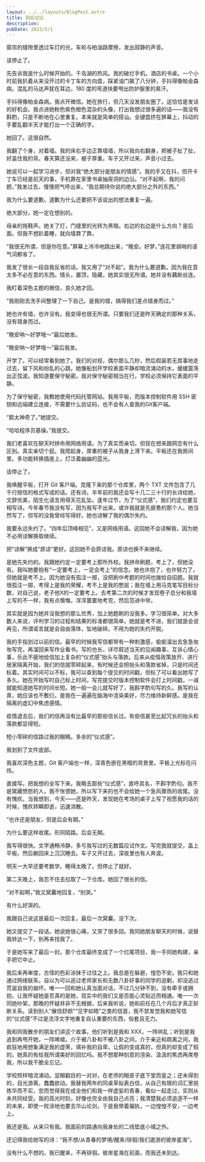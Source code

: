 ```yaml
---
layout: ../../layouts/BlogPost.astro
title: 别后记记
description:
pubDate: 2023/5/1
---
```


窗帘的缝隙里透过车灯的光，车轮与柏油路摩擦，发出寂静的声音。

该停止了。


先告诉我是什么时候开始的。千岛湖的热风。我的破烂手机。酒店的书桌。一个小时前我扒着从来没开过的卡丁车的方向盘，踩紧油门飙了八分钟，手抖得像帕金森病。混乱的马达声犹在耳边，180 度的弯道快要甩出防护服里的臭汗。

手抖得像帕金森病。我点开微信。她在旅行，但几天没发朋友圈了。这恰恰是发话的好机会。我点进她粉色紫色橙色混杂的头像，打出我想过很多遍的话——我没有斟酌，只是不断地在心里重复。本来就是简单的搭讪。全键盘挤在屏幕上，抖动的手要乱戳半天才能打出一个正确的字。

她回了。这很自然。


我翻了个身，对着墙。我的床右手边正靠墙墙，所以我向右翻身，把被子扯了扯，好盖住我的背。春天算还没来，被子厚重。车子又开过来，声音小过去。

她说可以一起学习进步，但对我“绝大部分是朋友的情感”。我的手又在抖，但开卡丁车已经是前天的事，手机靠在家里书桌抽屉洞的边沿。“对不起啊，我的问题，”我发过去，慢慢把气呼出来，“我总期待你说的绝大部分之外的东西。”

我为什么要道歉。道歉为什么还要把不该说出的想法重复一遍。

绝大部分。她一定在想别的。


母亲的拖鞋声。她关了灯，门缝里的光转为黑暗。右边的右边是什么方向？是后面。但我不想趴着睡，就向墙靠了靠。

“我很无所谓，但是你在意。”屏幕上冷冷地跳出来，“晚安。好梦。”连花里胡哨的语气词都省了。

我发了很长一段自我反省的话。我又用了“对不起”。我为什么要道歉。因为我在意太多不必在意的东西。情头，置顶，隐藏，她其实很无所谓。她并没有藕断丝连。

我盯着深色主题的微信，良久她才回。

“我刚刚去洗手间整理了一下自己。是我的错，搞得我们差点错身而过。”

她也许有错，也许没有。我变得也很无所谓。只要我们还是昨天确定的那种关系，没有错身而过。

“晚安呐～好梦哦～”最后她发。

“晚安呐～好梦哦～”最后我发。


开学了。可以经常看到她了。我们的对视，偶尔那么几秒，然后假装若无其事地走过去，留下风和纷乱的心跳。她像船划开学校表面平静却暗流涌动的水，缓缓震荡出正弦波。我知道要保守秘密。我对保守秘密相当在行。学校必须保持它表面的平静。

为了保守秘密，我教她使用代码托管网站。我用平板，而版本控制软件用 SSH 密钥和远端建立连接，不需要什么验证码，也不会有人查我的Git客户端。

“鹅太神奇了。”她提交。

“哈哈程序员基操。”我提交。

我们老喜欢在聊天时拼命用网络用语。为了真实而亲切。但现在想来跟网恋有什么区别。真实亲切个屁。我爬起身，厚重的被子从我身上滑下来。平板还在我房间里。多功能转换插座上，灯泛着幽幽的蓝光。

该停止了。


我唤醒平板，打开 Git 客户端。克隆下来的那个仓库里，两个 TXT 文件包含了几千行按信的格式写成的话。还有诗。半年前的我还会写十几二三十行的长诗给她，文辞优美，陌生化语言用得天花乱坠。逢年过节，为了“仪式感”，我们约定也要互相写诗。今年春节我没有写，因为我写不出来。或许我就是先疲惫的那个人。她当然写了，但写的没我曾经写得好。她也谅解了我的偶尔失约。

我要永远失约了。“四年后顶峰相见”，又是网络用语。这回她不会谅解我，因为她不必用谅解换取继续。

把“谅解”换成“原谅”更好。这回她不会原谅我。原谅也换不来继续。


是她先失约的。我跟她约定一定要考上那所外校。我拼命刷题，考上了，但她没有。我叫她要抱有“一定要考上，一定会考上”的信念。她也许抱了，也许努力了，但她就是考不上。因为她没有孤注一掷，没把刷中考题的时间也拨给自招题。我就很孤注一掷，考得上是我的荣耀，考不上是我的憋屈；我在墙上用马克笔写目标分数，对自己说，老子他X的一定要考上。去考第二次的时候才发现卷子总分和我墙上写的不一样，我有点懊悔，浑浑噩噩地考完，然后范进中举。

其实就是因为她并没我想的那么优秀，加上她题刷的没我多。学习很简单。对大多数人来说，评判学习的过程和结果的标准都很简单。她就是考不进，我们就是会说再见，所谓诺言就是会自由落体，坠地破碎。不用为她的失约开脱。


我的手指划过以前的信。最早的时候我写信都带有一种刺激感，偷偷溜出去急急匆匆写完，再溜回来写作业看书。写的也长，详尽叙述当天的见闻趣事，互诉心情心事，乐此不疲地给信加上复杂的“仪式感”抬头与落款。后来从疫情政策放开、进行居家隔离开始，我们的信就零碎起来，有时候还会把抬头和落款省掉，只是时间还标着。其实时间可以不标，我可以查到每个提交的时间戳，但标了可以看出她写了多久。她在开始写时自己标上时间，写完提交时版本控制软件会打上时间戳，一减就能知道她写的时间长短。她一般一会儿就写好了，我斟字酌句写的久。我写的认真，她应该也不敷衍。是我在一遍遍在脑海中渲染美好，尽力维持新鲜感。是我在隔离的虚幻中焦虑感情。

疫情退去后，我们的信再没有比最早的那些信长过。有些信甚至比起冗长的抬头和落款都显得短。

短小零碎的信路过我的眼睛。多余的“仪式感”。

我划到了文件底部。


我喜欢深色主题，Git 客户端也一样，深青色嵌在黑暗的背景里。平板上光标在闪烁。

直接写。把我想的全写下来。我略去那些“仪式感”，直呼其名，不斟字酌句。我不是窝藏愤怒的人，我不怅恨她，所以写下来的也不会给她一个急风骤雨的收尾。没有愧疚。当我想到，今天——还是昨天，发现她在考场的桌子上写了祝愿我的话的时候，愧疚转瞬即逝，迅速消散。

“也许还是朋友，但是后会有期。”

为什么要这样收尾。形同陌路。后会无期。


我写得很快。文字通畅冷静，多亏我写过的无数篇应试作文。写完我就提交，盖上平板，然后躺回床上沉沉睡去。车子又开过去，深夜里也有人奔波。

明天一大早还要考数学。睡得太晚了。但停止了就好。


第二天晚上，我忍不住去拉取了一下仓库。她回了很长的信。

“对不起啊，”我又窝囊地回复，“别哭。”

有什么好哭的。

我跟自己说这是最后一次回复。最后一次窝囊。没下次。


她又提交了一段话。她说她很心痛，又哭了很多回。我同她朋友聊天的时候，说替我转达一下，别再来找我了。

于是她写来了最后一封。那个仓库最终变成了一个烂尾项目，我一手同她构建，亲手把它中止。


我后来再审度，古怪的色彩涂抹于过往之上。我总是在躲避，惶恐不安。我只和她通过网络联系，自以为可以逃过老师家长和无数八卦好事的同学的追剿，却没逃过荒诞自我的崩坏。唯一一回和她认真当面对话，不过几分钟不到，没有牵手或拥抱，让我怀疑她是否真的是她，现实中的我们又是否能心灵贴近而相通。唯一一次同她吵架，那晚的怀疑并非不无根据，后来我听说，她和前任在几个月后才真正斩断关系。读到别人“展信舒颜”“见字如晤”之类的信首，我不禁发觉我和她写信的“仪式感”不过是流浮文字地重复自认重要的东西，俗套且无力。

我和同我散步的朋友们讲这个故事。他们听到是我和 XXX，一阵哄乱；听到是我追到再甩开她，一阵唏嘘。介于被八卦和不被八卦之间，介于亲近和疏离之间，我疯狂地用想象满足我的虚荣，填补我的自卑，让假的变成真的，但真的却变成了假的。她真的有给我所谓美好的回忆吗。我不想那种刻意的渲染、汲汲的焦虑再席卷我，所以我干脆全忘记。

学校照样暗流涌动。显眼戳目的一对对，在老师的眼皮子底下堂而皇之；还未得到的，目光游离，蠢蠢欲动。我替我两年的同桌草拟表白信，从自己有限的词汇里挑拣华而不实，忽而觉得我在成全他们和我一样虚妄的青春，看似一起走过，实则从未共同经受。我的高光时刻，好像也完全由我自己点亮；我清楚我必须追逐不一样的未来，即使一败涂地也要去华山论剑，于是我带着偏执，一边惶惶不安，一边考上。

我还是我。从来只有我。我面前的路通向我身处的二线垫底小城之外。

还记得我给她写的诗：“我不想/从青春的梦境/醒来/徘徊/我们遨游的彼岸星海”。

没有什么不想的。我已醒来，不再徘徊。彼岸星海在前面，而我还未到达。
